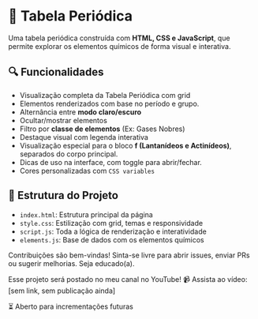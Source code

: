 # 🧪 Tabela Periódica

Uma tabela periódica construída com **HTML, CSS e JavaScript**, que permite explorar os elementos químicos de forma visual e interativa.

## 🔍 Funcionalidades
- Visualização completa da Tabela Periódica com grid
- Elementos renderizados com base no período e grupo.
- Alternância entre **modo claro/escuro**
- Ocultar/mostrar elementos
- Filtro por **classe de elementos** (Ex: Gases Nobres)
- Destaque visual com legenda interativa
- Visualização especial para o bloco **f (Lantanídeos e Actinídeos)**, separados do corpo principal.
- Dicas de uso na interface, com toggle para abrir/fechar.
- Cores personalizadas com `CSS variables` 

## 📂 Estrutura do Projeto
- `index.html`: Estrutura principal da página
- `style.css`: Estilização com grid, temas e responsividade
- `script.js`: Toda a lógica de renderização e interatividade
- `elements.js`: Base de dados com os elementos químicos

Contribuições são bem-vindas! Sinta-se livre para abrir issues, enviar PRs ou sugerir melhorias. Seja educado(a).

Esse projeto será postado no meu canal no YouTube!
📹 Assista ao vídeo: [sem link, sem publicação ainda]

⏳ Aberto para incrementações futuras
